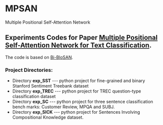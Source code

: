 # MPSAN
Multiple Positional Self-Attention Network

## Experiments Codes for Paper [Multiple Positional Self-Attention Network for Text Classification](https://aaai.org/ojs/index.php/AAAI/article/view/6261).

The code is based on [Bi-BloSAN](https://github.com/taoshen58/BiBloSA/tree/master/exp_SC).

### Project Directories:

* Directory **exp_SST** --- python project for fine-grained and binary Stanford Sentiment Treebank dataset
* Directory **exp_TREC** --- python project for TREC question-type classification dataset
* Directory **exp_SC** --- python project for three sentence classification bench marks: Customer Review, MPQA and SUBJ.
* Directory **exp_SICK** --- python project for Sentences Involving Compositional Knowledge dataset.
